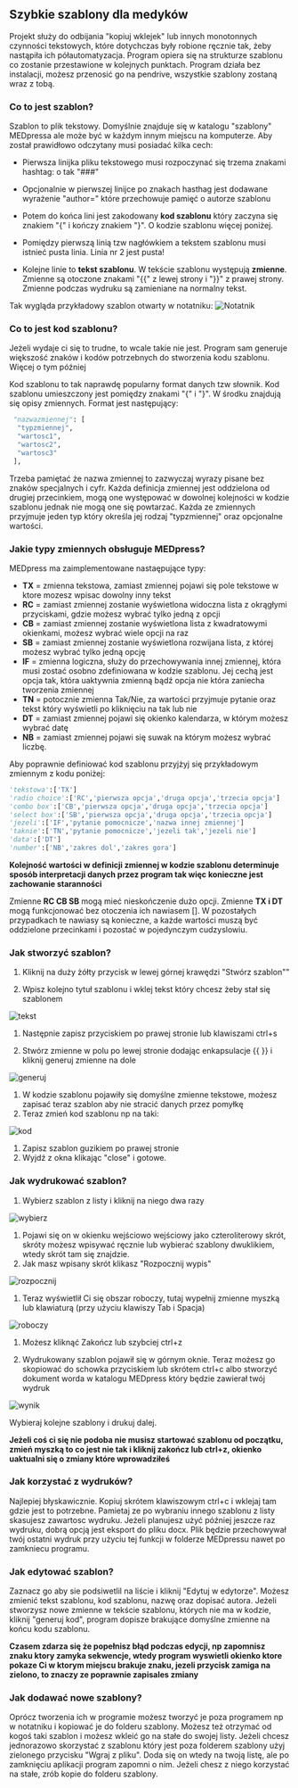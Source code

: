 ## Szybkie szablony dla medyków

Projekt służy do odbijania "kopiuj wklejek" lub innych monotonnych czynności tekstowych, które dotychczas były robione ręcznie tak, żeby nastąpiła ich półautomatyzacja. Program opiera się na strukturze szablonu co zostanie przestawione w kolejnych punktach. Program działa bez instalacji, możesz przenosić go na pendrive, wszystkie szablony zostaną wraz z tobą.

### Co to jest szablon?

Szablon to plik tekstowy. Domyślnie znajduje się w katalogu "szablony" MEDpressa ale może być w każdym innym miejscu na komputerze. Aby został prawidłowo odczytany musi posiadać kilka cech:


*   Pierwsza linijka pliku tekstowego musi rozpoczynać się trzema znakami hashtag: o tak "###"

*   Opcjonalnie w pierwszej linijce po znakach hasthag jest dodawane wyrażenie "author=" które przechowuje pamięć o autorze szablonu

*   Potem do końca lini jest zakodowany **kod szablonu** który zaczyna się znakiem "{" i kończy znakiem "}". O kodzie szablonu więcej poniżej.

*   Pomiędzy pierwszą linią tzw nagłówkiem a tekstem szablonu musi istnieć pusta linia. Linia nr 2 jest pusta!

*   Kolejne linie to **tekst szablonu**. W tekście szablonu występują **zmienne**. Zmienne są otoczone znakami "{{" z lewej strony i "}}" z prawej strony. Zmienne podczas wydruku są zamieniane na normalny tekst.

Tak wygląda przykładowy szablon otwarty w notatniku:
![Notatnik](https://i.imgur.com/YTdPVIU.png)

### Co to jest kod szablonu?

Jeżeli wydaje ci się to trudne, to wcale takie nie jest. Program sam generuje większość znaków i kodów potrzebnych do stworzenia kodu szablonu. Więcej o tym później

Kod szablonu to tak naprawdę popularny format danych tzw słownik. Kod szablonu umieszczony jest pomiędzy znakami "{" i "}". W środku znajdują się opisy zmiennych. Format jest następujący:

```python
 "nazwazmiennej": [
  "typzmiennej",
  "wartosc1",
  "wartosc2",
  "wartosc3"
 ],
```

Trzeba pamiętać że nazwa zmiennej to zazwyczaj wyrazy pisane bez znaków specjalnych i cyfr. Każda definicja zmiennej jest oddzielona od drugiej przecinkiem, mogą one występować w dowolnej kolejności w kodzie szablonu jednak nie mogą one się powtarzać. Każda ze zmiennych przyjmuje jeden typ który określa jej rodzaj "typzmiennej" oraz opcjonalne wartości.

### Jakie typy zmiennych obsługuje MEDpress?

MEDpress ma zaimplementowane nastaępujące typy:

*   **TX** = zmienna tekstowa, zamiast zmiennej pojawi się pole tekstowe w ktore mozesz wpisac dowolny inny tekst
*   **RC** = zamiast zmiennej zostanie wyświetlona widoczna lista z okrągłymi przyciskami, gdzie możesz wybrać tylko jedną z opcji
*   **CB** = zamiast zmiennej zostanie wyświetlona lista z kwadratowymi okienkami, możesz wybrać wiele opcji na raz
*   **SB** = zamiast zmiennej zostanie wyświetlona rozwijana lista, z której możesz wybrać tylko jedną opcję
*   **IF** = zmienna logiczna, służy do przechowywania innej zmiennej, która musi zostać osobno zdefiniowana w kodzie szablonu. Jej cechą jest opcja tak, która uaktywnia zmienną bądź opcja nie która zaniecha tworzenia zmiennej
*   **TN** = potocznie zmienna Tak/Nie, za wartości przyjmuje pytanie oraz tekst który wyświetli po kliknięciu na tak lub nie
*   **DT** = zamiast zmiennej pojawi się okienko kalendarza, w którym możesz wybrać datę
*   **NB** = zamiast zmiennej pojawi się suwak na którym możesz wybrać liczbę.

Aby poprawnie definiować kod szablonu przyjżyj się przykładowym zmiennym z kodu poniżej:

```python
'tekstowa':['TX']
'radio choice':['RC','pierwsza opcja','druga opcja','trzecia opcja']
'combo box':['CB','pierwsza opcja','druga opcja','trzecia opcja']
'select box':['SB','pierwsza opcja','druga opcja','trzecia opcja']
'jezeli':['IF','pytanie pomocnicze','nazwa innej zmiennej'] 
'taknie':['TN','pytanie pomocnicze','jezeli tak','jezeli nie']
'data':['DT']
'number':['NB','zakres dol','zakres gora']
```

**Kolejność wartości w definicji zmiennej w kodzie szablonu determinuje sposób interpretacji danych przez program tak więc konieczne jest zachowanie staranności**

Zmienne **RC CB SB** mogą mieć nieskończenie dużo opcji. Zmienne **TX i DT** mogą funkcjonować bez otoczenia ich nawiasem []. W pozostałych przypadkach te nawiasy są konieczne, a każde wartości muszą być oddzielone przecinkami i pozostać w pojedynczym cudzyslowiu.


### Jak stworzyć szablon?

1.  Kliknij na duży żółty przycisk w lewej górnej krawędzi "Stwórz szablon""

1.  Wpisz kolejno tytuł szablonu i wklej tekst który chcesz żeby stał się szablonem

![tekst](https://i.imgur.com/jT0NzCp.png)

1.  Następnie zapisz przyciskiem po prawej stronie lub klawiszami ctrl+s

1.  Stwórz zmienne w polu po lewej stronie dodając enkapsulacje {{ }} i kliknij generuj zmienne na dole

![generuj](https://i.imgur.com/9we1t8x.png)

1.  W kodzie szablonu pojawiły się domyślne zmienne tekstowe, możesz zapisać teraz szablon aby nie stracić danych przez pomyłkę
1.  Teraz zmień kod szablonu np na taki:

![kod](https://i.imgur.com/UeWHTpI.png)

1.  Zapisz szablon guzikiem po prawej stronie
1.  Wyjdź z okna klikając "close" i gotowe.

### Jak wydrukować szablon?

1.  Wybierz szablon z listy i kliknij na niego dwa razy

![wybierz](https://i.imgur.com/6sfmTKs.png)

1.  Pojawi się on w okienku wejściowo wejściowy jako czteroliterowy skrót, skróty możesz wpisywać ręcznie lub wybierać szablony dwuklikiem, wtedy skrót tam się znajdzie. 
1.  Jak masz wpisany skrót klikasz "Rozpocznij wypis"

![rozpocznij](https://i.imgur.com/EzeHbS2.png)

1.  Teraz wyświetlił Ci się obszar roboczy, tutaj wypełnij zmienne myszką lub klawiaturą (przy użyciu klawiszy Tab i Spacja)

![roboczy](https://i.imgur.com/RYFigYE.png)

1.  Możesz kliknąć Zakończ lub szybciej ctrl+z

1.  Wydrukowany szablon pojawił się w górnym oknie. Teraz możesz go skopiować do schowka przyciskiem lub skrótem ctrl+c albo stworzyć dokument worda w katalogu MEDpress który będzie zawierał twój wydruk

![wynik](https://i.imgur.com/198ZQjK.png)

Wybieraj kolejne szablony i drukuj dalej.

**Jeżeli coś ci się nie podoba nie musisz startować szablonu od początku, zmień myszką to co jest nie tak i kliknij zakończ lub ctrl+z, okienko uaktualni się o zmiany które wprowadziłeś**

### Jak korzystać z wydruków?

Najlepiej błyskawicznie. Kopiuj skrótem klawiszowym ctrl+c i wklejaj tam gdzie jest to potrzebne. Pamietaj ze po wybraniu innego szablonu z listy skasujesz zawartosc wydruku. Jeżeli planujesz użyć później jeszcze raz wydruku, dobrą opcją jest eksport do pliku docx. Plik będzie przechowywał twój ostatni wydruk przy użyciu tej funkcji w folderze MEDpressu nawet po zamkniecu programu.

### Jak edytować szablon?

Zaznacz go aby sie podsiwetlil na liście i kliknij "Edytuj w edytorze". Możesz zmienić tekst szablonu, kod szablonu, nazwę oraz dopisać autora. Jeżeli stworzysz nowe zmienne w tekście szablonu, których nie ma w kodzie, kliknij "generuj kod", program dopisze brakujące domyślne zmienne na końcu kodu szablonu.

**Czasem zdarza się że popełnisz błąd podczas edycji, np zapomnisz znaku ktory zamyka sekwencje, wtedy program wyswietli okienko ktore pokaze Ci w ktorym miejscu brakuje znaku, jezeli przycisk zamiga na zielono, to znaczy ze poprawnie zapisales zmiany**


### Jak dodawać nowe szablony?

Oprócz tworzenia ich w programie możesz tworzyć je poza programem np w notatniku i kopiować je do folderu szablony. Możesz też otrzymać od kogoś taki szablon i możesz wkleić go na stałe do swojej listy. Jeżeli chcesz jednorazowo skorzystać z szablonu który jest poza folderem szablony użyj zielonego przycisku "Wgraj z pliku". Doda się on wtedy na twoją listę, ale po zamknięciu aplikacji program zapomni o nim. Jeżeli chesz z niego korzystać na stałe, zrób kopie do folderu szablony.



